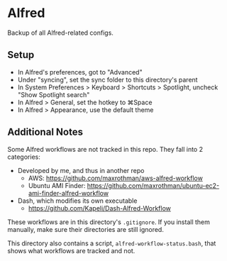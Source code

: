 # Alfred
Backup of all Alfred-related configs.

## Setup
* In Alfred's preferences, got to "Advanced"
* Under "syncing", set the sync folder to this directory's parent
* In System Preferences > Keyboard > Shortcuts > Spotlight, uncheck "Show Spotlight search"
* In Alfred > General, set the hotkey to ⌘Space
* In Alfred > Appearance, use the default theme

## Additional Notes
Some Alfred workflows are not tracked in this repo. They fall into 2 categories:

* Developed by me, and thus in another repo
  * AWS: https://github.com/maxrothman/aws-alfred-workflow
  * Ubuntu AMI Finder: https://github.com/maxrothman/ubuntu-ec2-ami-finder-alfred-workflow
* Dash, which modifies its own executable
  * https://github.com/Kapeli/Dash-Alfred-Workflow

These workflows are in this directory's `.gitignore`. If you install them manually, make sure their directories are still ignored.

This directory also contains a script, `alfred-workflow-status.bash`, that shows what workflows are tracked and not.
